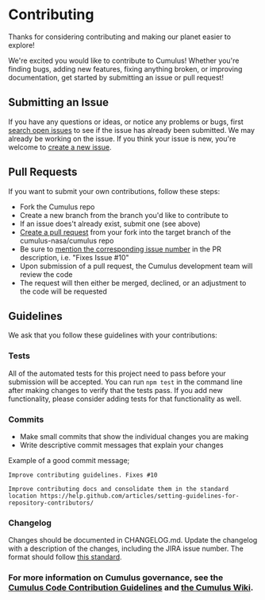 # Contributing

Thanks for considering contributing and making our planet easier to explore!

We're excited you would like to contribute to Cumulus! Whether you're finding bugs, adding new features, fixing anything broken, or improving documentation, get started by submitting an issue or pull request!

## Submitting an Issue

If you have any questions or ideas, or notice any problems or bugs, first [search open issues](https://github.com/cumulus-nasa/cumulus/issues) to see if the issue has already been submitted. We may already be working on the issue. If you think your issue is new, you're welcome to [create a new issue](https://github.com/cumulus-nasa/cumulus/issues/new).

## Pull Requests

If you want to submit your own contributions, follow these steps:

* Fork the Cumulus repo
* Create a new branch from the branch you'd like to contribute to
* If an issue does't already exist, submit one (see above)
* [Create a pull request](https://help.github.com/articles/creating-a-pull-request/) from your fork into the target branch of the cumulus-nasa/cumulus repo
* Be sure to [mention the corresponding issue number](https://help.github.com/articles/closing-issues-using-keywords/) in the PR description, i.e. "Fixes Issue #10"
* Upon submission of a pull request, the Cumulus development team will review the code
* The request will then either be merged, declined, or an adjustment to the code will be requested

## Guidelines

We ask that you follow these guidelines with your contributions:

### Tests

All of the automated tests for this project need to pass before your submission will be accepted. You can run `npm test` in the command line after making changes to verify that the tests pass. If you add new functionality, please consider adding tests for that functionality as well.

### Commits

* Make small commits that show the individual changes you are making
* Write descriptive commit messages that explain your changes

Example of a good commit message;

```
Improve contributing guidelines. Fixes #10

Improve contributing docs and consolidate them in the standard location https://help.github.com/articles/setting-guidelines-for-repository-contributors/
```

### Changelog

Changes should be documented in CHANGELOG.md. Update the changelog with a description of the changes, including the JIRA issue number. The format should follow [this standard](http://keepachangelog.com/en/1.0.0/).

### For more information on Cumulus governance, see the [Cumulus Code Contribution Guidelines](https://docs.google.com/document/d/14J_DS6nyQ32BpeVjdR-YKfzHAzFB299tKghPGshXUTU/edit) and [the Cumulus Wiki](https://wiki.earthdata.nasa.gov/display/CUMULUS/Cumulus).
